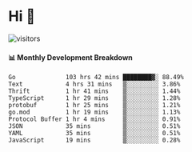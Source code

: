 # Hi 👋
 
![visitors](https://visitor-badge.glitch.me/badge?page_id=sorcererxw.sorcererx)

#### 📊 Monthly Development Breakdown

<!--START_SECTION:waka-->
```text
Go              103 hrs 42 mins ████████▓░ 88.49%
Text            4 hrs 31 mins   ▒░░░░░░░░░ 3.86%
Thrift          1 hr 41 mins    ▒░░░░░░░░░ 1.44%
TypeScript      1 hr 29 mins    ▒░░░░░░░░░ 1.28%
protobuf        1 hr 25 mins    ▒░░░░░░░░░ 1.21%
go.mod          1 hr 19 mins    ▒░░░░░░░░░ 1.13%
Protocol Buffer 1 hr 4 mins     ▒░░░░░░░░░ 0.91%
JSON            35 mins         ▒░░░░░░░░░ 0.51%
YAML            35 mins         ▒░░░░░░░░░ 0.51%
JavaScript      19 mins         ▒░░░░░░░░░ 0.28%
```
<!--END_SECTION:waka-->
